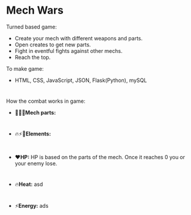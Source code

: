 # Mech Wars

Turned based game:
- Create your mech with different weapons and parts.
- Open creates to get new parts.
- Fight in eventful fights against other mechs.
- Reach the top.


To make game:
- HTML, CSS, JavaScript, JSON, Flask(Python), mySQL

#
How the combat works in game:
 - **🤖🦾🦿Mech parts:**
#

 - 🔥⚡💪**Elements:**
#

 - ❤️**HP:** HP is based on the parts of the mech. Once it reaches 0 you or your enemy lose.
#

 - 🔥**Heat:** asd
#

 - ⚡**Energy:** ads
